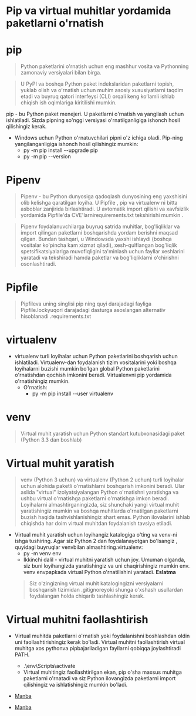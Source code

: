 # **Pip va virtual muhitlar yordamida paketlarni o'rnatish** 


# __pip__
> Python paketlarini o'rnatish uchun eng mashhur vosita va Pythonning zamonaviy versiyalari bilan birga.

> U PyPI va boshqa Python paket indekslaridan paketlarni topish, yuklab olish va oʻrnatish uchun muhim asosiy xususiyatlarni taqdim etadi va buyruq qatori interfeysi (CLI) orqali keng koʻlamli ishlab chiqish ish oqimlariga kiritilishi mumkin.

pip - bu Python paket menejeri. U paketlarni o'rnatish va yangilash uchun ishlatiladi. Sizda pipning so'nggi versiyasi o'rnatilganligiga ishonch hosil qilishingiz kerak.

- Windows uchun Python o'rnatuvchilari pipni o'z ichiga oladi. Pip-ning yangilanganligiga ishonch hosil qilishingiz mumkin:
	- py -m pip install --upgrade pip
	- py -m pip --version


# __Pipenv__

> Pipenv - bu Python dunyosiga qadoqlash dunyosining eng yaxshisini olib kelishga qaratilgan loyiha. U Pipfile , pip va virtualenv ni bitta asboblar zanjirida birlashtiradi. U avtomatik import qilishi va xavfsizlik yordamida Pipfile'da CVE'larnirequirements.txt tekshirishi mumkin .

> Pipenv foydalanuvchilarga buyruq satrida muhitlar, bog'liqliklar va import qilingan paketlarni boshqarishda yordam berishni maqsad qilgan. Bundan tashqari, u Windowsda yaxshi ishlaydi (boshqa vositalar ko'pincha kam xizmat qiladi), xesh-qulflangan bog'liqlik spetsifikatsiyalariga muvofiqligini ta'minlash uchun fayllar xeshlarini yaratadi va tekshiradi hamda paketlar va bog'liqliklarni o'chirishni osonlashtiradi.


# __Pipfile__

> Pipfileva uning singlisi pip ning quyi darajadagi fayliga Pipfile.lockyuqori darajadagi dasturga asoslangan alternativ hisoblanadi .requirements.txt



# __virtualenv__
- virtualenv turli loyihalar uchun Python paketlarini boshqarish uchun ishlatiladi. Virtualenv-dan foydalanish tizim vositalarini yoki boshqa loyihalarni buzishi mumkin bo'lgan global Python paketlarini o'rnatishdan qochish imkonini beradi. Virtualenvni pip yordamida o'rnatishingiz mumkin.
	- O'rnatish:
		- py -m pip install --user virtualenv
# __venv__
> Virtual muhit yaratish uchun Python standart kutubxonasidagi paket (Python 3.3 dan boshlab)


# __Virtual muhit yaratish__
> venv (Python 3 uchun) va virtualenv (Python 2 uchun) turli loyihalar uchun alohida paketli o'rnatishlarni boshqarish imkonini beradi. Ular aslida "virtual" izolyatsiyalangan Python o'rnatishni yaratishga va ushbu virtual o'rnatishga paketlarni o'rnatishga imkon beradi. Loyihalarni almashtirganingizda, siz shunchaki yangi virtual muhit yaratishingiz mumkin va boshqa muhitlarda o'rnatilgan paketlarni buzish haqida tashvishlanishingiz shart emas. Python ilovalarini ishlab chiqishda har doim virtual muhitdan foydalanish tavsiya etiladi.

- Virtual muhit yaratish uchun loyihangiz katalogiga o'ting va venv-ni ishga tushiring. Agar siz Python 2 dan foydalanayotgan bo'lsangiz , quyidagi buyruqlar venvbilan almashtiring.virtualenv:
	- py -m venv env
	- Ikkinchi dalil - virtual muhitni yaratish uchun joy. 
	Umuman olganda, siz buni loyihangizda yaratishingiz va uni chaqirishingiz mumkin env.
		venv envpapkada virtual Python o'rnatilishini yaratadi.
	**Eslatma**
	>  Siz o'zingizning virtual muhit katalogingizni versiyalarni boshqarish tizimidan .gitignoreyoki shunga o'xshash usullardan foydalangan holda chiqarib 		tashlashingiz kerak.

# __Virtual muhitni faollashtirish__
- Virtual muhitda paketlarni o'rnatish yoki foydalanishni boshlashdan oldin uni faollashtirishingiz kerak bo'ladi. Virtual muhitni faollashtirish virtual muhitga xos pythonva pipbajariladigan fayllarni qobiqqa joylashtiradi PATH.
	- .\env\Scripts\activate
	- Virtual muhitingiz faollashtirilgan ekan, pip o'sha maxsus muhitga paketlarni o'rnatadi va siz Python ilovangizda paketlarni import qilishingiz va 				ishlatishingiz mumkin bo'ladi.







- [Manba](https://packaging.python.org/en/latest/guides/installing-using-pip-and-virtual-environments/)
- [Manba](https://packaging.python.org/en/latest/key_projects/#pip)



















